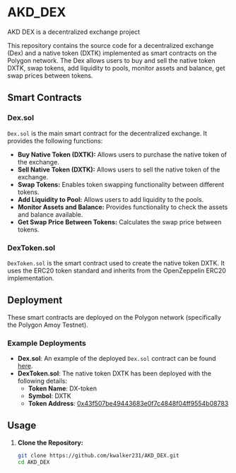 # AKD_DEX
AKD DEX is a decentralized exchange project

This repository contains the source code for a decentralized exchange (Dex) and a native token (DXTK) implemented as smart contracts on the Polygon network. The Dex allows users to buy and sell the native token DXTK, swap tokens, add liquidity to pools, monitor assets and balance, get swap prices between tokens.

## Smart Contracts

### Dex.sol

`Dex.sol` is the main smart contract for the decentralized exchange. It provides the following functions:

- **Buy Native Token (DXTK):** Allows users to purchase the native token of the exchange.
- **Sell Native Token (DXTK):** Allows users to sell the native token of the exchange.
- **Swap Tokens:** Enables token swapping functionality between different tokens.
- **Add Liquidity to Pool:** Allows users to add liquidity to the pools.
- **Monitor Assets and Balance:** Provides functionality to check the assets and balance available.
- **Get Swap Price Between Tokens:** Calculates the swap price between tokens.

### DexToken.sol

`DexToken.sol` is the smart contract used to create the native token DXTK. It uses the ERC20 token standard and inherits from the OpenZeppelin ERC20 implementation.

## Deployment

These smart contracts are deployed on the Polygon network (specifically the Polygon Amoy Testnet).

### Example Deployments

- **Dex.sol**: An example of the deployed `Dex.sol` contract can be found [here](https://www.oklink.com/amoy/address/0x2C56B6A6D20f3919294C8269254D45D6a7E64E68).
- **DexToken.sol**: The native token DXTK has been deployed with the following details:
  - **Token Name**: DX-token
  - **Symbol**: DXTK
  - **Token Address**: [0x43f507be49443683e0f7c4848f04ff9554b08783](https://www.oklink.com/amoy/address/0x43f507be49443683e0f7c4848f04ff9554b08783)


## Usage

1. **Clone the Repository:**
   ```sh
   git clone https://github.com/kwalker231/AKD_DEX.git
   cd AKD_DEX


